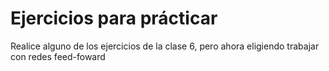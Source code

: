 # Ejercicios para prácticar

Realice alguno de los ejercicios de la clase 6, pero ahora eligiendo trabajar con redes feed-foward